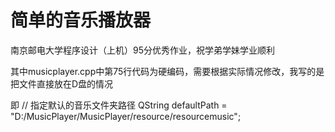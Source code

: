 # 简单的音乐播放器

南京邮电大学程序设计（上机）95分优秀作业，祝学弟学妹学业顺利

其中musicplayer.cpp中第75行代码为硬编码，需要根据实际情况修改，我写的是把文件直接放在D盘的情况

即  // 指定默认的音乐文件夹路径
    QString defaultPath = "D:/MusicPlayer/MusicPlayer/resource/resourcemusic";
